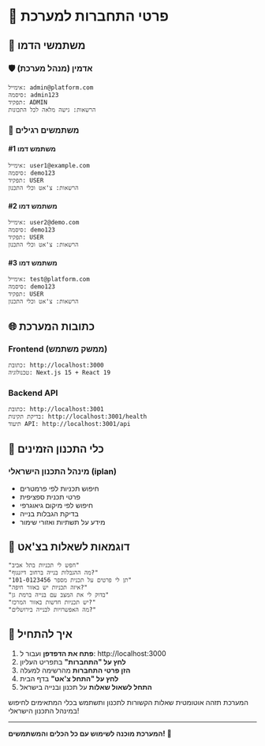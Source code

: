 # 🔐 פרטי התחברות למערכת

## 👤 משתמשי הדמו

### 🛡️ אדמין (מנהל מערכת)
```
אימייל: admin@platform.com
סיסמה: admin123
תפקיד: ADMIN
הרשאות: גישה מלאה לכל התכונות
```

### 👥 משתמשים רגילים

#### משתמש דמו #1
```
אימייל: user1@example.com
סיסמה: demo123
תפקיד: USER
הרשאות: צ'אט וכלי התכנון
```

#### משתמש דמו #2
```
אימייל: user2@demo.com
סיסמה: demo123
תפקיד: USER
הרשאות: צ'אט וכלי התכנון
```

#### משתמש דמו #3
```
אימייל: test@platform.com
סיסמה: demo123
תפקיד: USER
הרשאות: צ'אט וכלי התכנון
```

## 🌐 כתובות המערכת

### Frontend (ממשק משתמש)
```
כתובת: http://localhost:3000
טכנולוגיה: Next.js 15 + React 19
```

### Backend API
```
כתובת: http://localhost:3001
בדיקת תקינות: http://localhost:3001/health
תיעוד API: http://localhost:3001/api
```

## 🔧 כלי התכנון הזמינים

### מינהל התכנון הישראלי (iplan)
- חיפוש תכניות לפי פרמטרים
- פרטי תכנית ספציפית
- חיפוש לפי מיקום גיאוגרפי
- בדיקת הגבלות בנייה
- מידע על תשתיות ואזורי שימור

## 💬 דוגמאות לשאלות בצ'אט

```
"חפש לי תכניות בתל אביב"
"מה ההגבלות בנייה ברחוב דיזנגוף?"
"תן לי פרטים על תכנית מספר 101-0123456"
"איזה תכניות יש באזור חיפה?"
"בדוק לי את המצב עם בנייה ברמת גן"
"יש תכניות חדשות באזור המרכז?"
"מה האפשרויות לבנייה בירושלים?"
```

## 🎯 איך להתחיל

1. **פתח את הדפדפן** ועבור ל: http://localhost:3000
2. **לחץ על "התחברות"** בתפריט העליון
3. **הזן פרטי התחברות** מהרשימה למעלה
4. **לחץ על "התחל צ'אט"** בדף הבית
5. **התחל לשאול שאלות** על תכנון ובנייה בישראל

המערכת תזהה אוטומטית שאלות הקשורות לתכנון ותשתמש בכלי המתאימים לחיפוש במינהל התכנון הישראלי!

---
**המערכת מוכנה לשימוש עם כל הכלים והמשתמשים!** 🚀